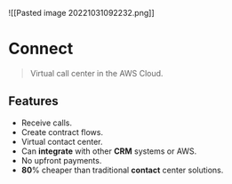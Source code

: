 ![[Pasted image 20221031092232.png]]
# Connect
>Virtual call center in the AWS Cloud.

## Features 
- Receive calls.
- Create contract flows.
- Virtual contact center.
- Can **integrate** with other **CRM** systems or AWS.
- No upfront payments.
- **80**% cheaper than traditional **contact** center solutions.